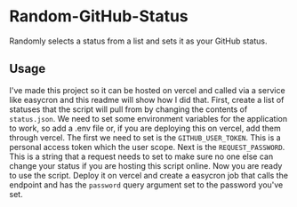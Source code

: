 # Random-GitHub-Status
Randomly selects a status from a list and sets it as your GitHub status.

## Usage
I've made this project so it can be hosted on vercel and called via a service like easycron and this readme will show how I did that. First,
create a list of statuses that the script will pull from by changing the contents of `status.json`.
We need to set some environment variables for the application to work, so add a .env file or, if you are deploying this on vercel, add them through vercel. 
The first we need to set is the `GITHUB_USER_TOKEN`. This is a personal access token which the user scope. Next is the `REQUEST_PASSWORD`. This is a string that 
a request needs to set to make sure no one else can change your status if you are hosting this script online. Now you are ready to use the script. Deploy it on
vercel and create a easycron job that calls the endpoint and has the `password` query argument set to the password you've set.
